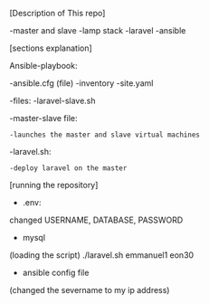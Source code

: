 [Description of This repo]

-master and slave
-lamp stack
-laravel
-ansible


[sections explanation]

Ansible-playbook:

-ansible.cfg (file)
-inventory
-site.yaml


-files:
	-laravel-slave.sh


-master-slave file:

	-launches the master and slave virtual machines

-laravel.sh:

	-deploy laravel on the master

[running the repository]

- .env:

changed USERNAME, DATABASE, PASSWORD

- mysql

(loading the script) ./laravel.sh emmanuel1 eon30

- ansible config file

(changed the severname to my ip address)




